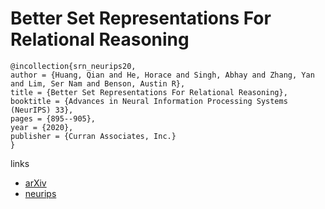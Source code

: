 # Better Set Representations For Relational Reasoning

```
@incollection{srn_neurips20,
author = {Huang, Qian and He, Horace and Singh, Abhay and Zhang, Yan and Lim, Ser Nam and Benson, Austin R},
title = {Better Set Representations For Relational Reasoning},
booktitle = {Advances in Neural Information Processing Systems (NeurIPS) 33},
pages = {895--905},
year = {2020},
publisher = {Curran Associates, Inc.}
}
```

links
- [arXiv](https://arxiv.org/abs/2003.04448)
- [neurips](https://papers.nips.cc//paper/2020/hash/09ccf3183d9e90e5ae1f425d5f9b2c00-Abstract.html)
